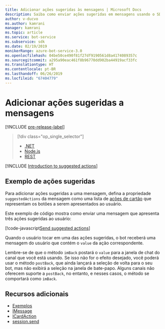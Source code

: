 ```yaml
---
title: Adicionar ações sugeridas às mensagens | Microsoft Docs
description: Saiba como enviar ações sugeridas em mensagens usando o SDK do Bot Framework para Node.js.
author: v-ducvo
ms.author: kamrani
manager: kamrani
ms.topic: article
ms.service: bot-service
ms.subservice: sdk
ms.date: 02/19/2019
monikerRange: azure-bot-service-3.0
ms.openlocfilehash: 04be50ce490f81f27df9190561d8a4174089357c
ms.sourcegitcommit: a295a90eac461f8b96770dd902ba44919acf33fc
ms.translationtype: HT
ms.contentlocale: pt-BR
ms.lasthandoff: 06/26/2019
ms.locfileid: "67404779"
---
```

# <a name="add-suggested-actions-to-messages"></a>Adicionar ações sugeridas a mensagens

[!INCLUDE [pre-release-label](../includes/pre-release-label-v3.md)]

> [!div class="op_single_selector"]
> - [.NET](../dotnet/bot-builder-dotnet-add-suggested-actions.md)
> - [Node.js](../nodejs/bot-builder-nodejs-send-suggested-actions.md)
> - [REST](../rest-api/bot-framework-rest-connector-add-suggested-actions.md)

[!INCLUDE [Introduction to suggested actions](../includes/snippet-suggested-actions-intro.md)]

## <a name="suggested-actions-example"></a>Exemplo de ações sugeridas

Para adicionar ações sugeridas a uma mensagem, defina a propriedade `suggestedActions` da mensagem como uma lista de [ações de cartão][ICardAction] que representam os botões a serem apresentados ao usuário.

Este exemplo de código mostra como enviar uma mensagem que apresenta três ações sugeridas ao usuário:

[!code-javascript[Send suggested actions](../includes/code/node-send-suggested-actions.js#sendSuggestedActions)]

Quando o usuário tocar em uma das ações sugeridas, o bot receberá uma mensagem do usuário que contém o `value` da ação correspondente.

Lembre-se de que o método `imBack` postará o `value` para a janela de chat do canal que você está usando. Se isso não for o efeito desejado, você poderá usar o método `postBack`, que ainda lançará a seleção de volta para o seu bot, mas não exibirá a seleção na janela de bate-papo. Alguns canais não oferecem suporte a `postBack`, no entanto, e nesses casos, o método se comportará como `imBack`.

## <a name="additional-resources"></a>Recursos adicionais

- [Exemplos][samples]
- [IMessage][IMessage]
- [ICardAction][ICardAction]
- [session.send][SessionSend]

[IMessage]: http://docs.botframework.com/node/builder/chat-reference/interfaces/_botbuilder_d_.imessage

[SessionSend]: https://docs.botframework.com/node/builder/chat-reference/classes/_botbuilder_d_.session.html#send

[ICardAction]: https://docs.botframework.com/node/builder/chat-reference/interfaces/_botbuilder_d_.icardaction.html

<!-- The inspector is no longer supported: we're redirecting to the samples for now. -->
[samples]: https://github.com/Microsoft/BotBuilder-Samples/tree/v3-sdk-samples
